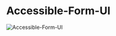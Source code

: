 # Accessible-Form-UI
![Accessible-Form-UI](https://github.com/user-attachments/assets/1b2b344e-8cbf-48bf-8332-63f21377f11e)
